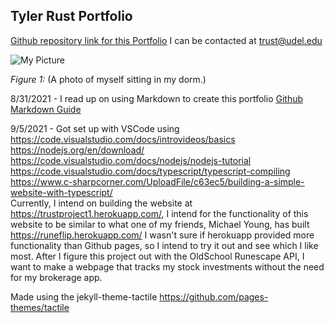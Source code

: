 ## Tyler Rust Portfolio

[Github repository link for this Portfolio](https://github.com/strrules105/Portfolio)  I can be contacted at trust@udel.edu

![My Picture](https://github.com/strrules105/Portfolio/blob/main/Resized-Picture.png?raw=true?=250x250)


_Figure 1:_ (A photo of myself sitting in my dorm.)

8/31/2021 - I read up on using Markdown to create this portfolio [Github Markdown Guide](https://guides.github.com/features/mastering-markdown/)

9/5/2021 - Got set up with VSCode using  
  https://code.visualstudio.com/docs/introvideos/basics  
  https://nodejs.org/en/download/  
  https://code.visualstudio.com/docs/nodejs/nodejs-tutorial  
  https://code.visualstudio.com/docs/typescript/typescript-compiling  
  https://www.c-sharpcorner.com/UploadFile/c63ec5/building-a-simple-website-with-typescript/  
  Currently, I intend on building the website at https://trustproject1.herokuapp.com/, I intend for the functionality of this       website to be similar to what one of my friends, Michael Young, has built https://runeflip.herokuapp.com/ I wasn't sure if herokuapp provided more functionality than Github pages, so I intend to try it out and see which I like most. After I figure this project out with the OldSchool Runescape API, I want to make a webpage that tracks my stock investments without the need for my brokerage app.
  

Made using the jekyll-theme-tactile https://github.com/pages-themes/tactile
